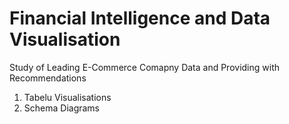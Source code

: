 # Financial Intelligence and Data Visualisation


Study of Leading E-Commerce Comapny Data and Providing with Recommendations 

1. Tabelu Visualisations
2. Schema Diagrams
